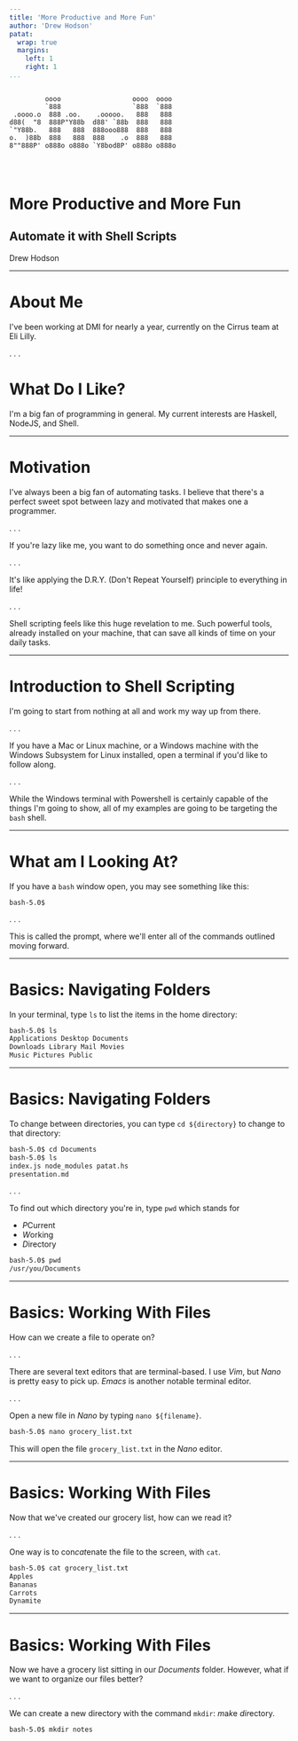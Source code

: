 ```yaml
---
title: 'More Productive and More Fun'
author: 'Drew Hodson'
patat:
  wrap: true
  margins:
    left: 1
    right: 1
...
```


```

         oooo                  oooo  oooo  
         `888                  `888  `888  
 .oooo.o  888 .oo.    .ooooo.   888   888  
d88(  "8  888P"Y88b  d88' `88b  888   888  
`"Y88b.   888   888  888ooo888  888   888  
o.  )88b  888   888  888    .o  888   888  
8""888P' o888o o888o `Y8bod8P' o888o o888o 
                                           
                                           
                                           
```

# More Productive and More Fun
## Automate it with Shell Scripts

Drew Hodson

---

# About Me

I've been working at DMI for nearly a year, currently on the Cirrus team at Eli Lilly.

. . .

# What Do I Like?

I'm a big fan of programming in general. My current interests are Haskell, NodeJS, and Shell.

---

# Motivation

I've always been a big fan of automating tasks. I believe that there's a perfect sweet spot between lazy and motivated that makes one a programmer.

. . .

If you're lazy like me, you want to do something once and never again.

. . .

It's like applying the D.R.Y. (Don't Repeat Yourself) principle to everything in life!

. . .

Shell scripting feels like this huge revelation to me. Such powerful tools, already installed on your machine, that can save all kinds of time on your daily tasks.

---

# Introduction to Shell Scripting

I'm going to start from nothing at all and work my way up from there.

. . .

If you have a Mac or Linux machine, or a Windows machine with the Windows Subsystem for Linux installed, open a terminal if you'd like to follow along.

. . .

While the Windows terminal with Powershell is certainly capable of the things I'm going to show, all of my examples are going to be targeting the `bash` shell.

---

# What am I Looking At?

If you have a `bash` window open, you may see something like this:

```
bash-5.0$ 
```

. . .

This is called the prompt, where we'll enter all of the commands outlined moving forward.

---

# Basics: Navigating Folders

In your terminal, type `ls` to list the items in the home directory:


```sh
bash-5.0$ ls
Applications Desktop Documents
Downloads Library Mail Movies
Music Pictures Public
```

---

# Basics: Navigating Folders

To change between directories, you can type `cd ${directory}` to change to that directory:

```sh
bash-5.0$ cd Documents
bash-5.0$ ls
index.js node_modules patat.hs
presentation.md
```

. . .

To find out which directory you're in, type `pwd` which stands for 

- *P*Current
- *W*orking
- *D*irectory

```sh
bash-5.0$ pwd
/usr/you/Documents
```

---

# Basics: Working With Files

How can we create a file to operate on?

. . .

There are several text editors that are terminal-based. I use _Vim_, but _Nano_ is pretty easy to pick up. _Emacs_ is another notable terminal editor.

. . .


Open a new file in _Nano_ by typing `nano ${filename}`.

```sh
bash-5.0$ nano grocery_list.txt
```

This will open the file `grocery_list.txt` in the _Nano_ editor.

---

# Basics: Working With Files

Now that we've created our grocery list, how can we read it?

. . .

One way is to con*cat*enate the file to the screen, with `cat`.

```sh
bash-5.0$ cat grocery_list.txt
Apples
Bananas
Carrots
Dynamite
```

---

# Basics: Working With Files

Now we have a grocery list sitting in our _Documents_ folder. However, what if we want to organize our files better?

. . .

We can create a new directory with the command `mkdir`: *m*a*k*e *dir*ectory.

```sh
bash-5.0$ mkdir notes
```
